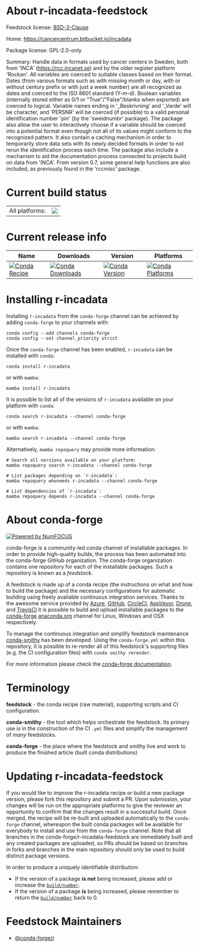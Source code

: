 About r-incadata-feedstock
==========================

Feedstock license: [BSD-3-Clause](https://github.com/conda-forge/r-incadata-feedstock/blob/main/LICENSE.txt)

Home: https://cancercentrum.bitbucket.io/incadata

Package license: GPL-2.0-only

Summary:  Handle data in formats used by cancer centers in Sweden, both from 'INCA'  (<https://rcc.incanet.se>) and by the older register platform 'Rockan'. All variables are coerced to suitable classes based on their format.  Dates (from various formats such as with missing month or day, with or  without century prefix or with just a week number) are all recognized as dates and coerced to the ISO 8601 standard (Y-m-d). Boolean variables (internally stored either as 0/1 or "True"/"False"/blanks  when exported) are coerced to logical.  Variable names ending in '_Beskrivning' and '_Varde' will be character,  and 'PERSNR' will be coerced (if possible) to a valid personal identification  number 'pin' (by the 'sweidnumbr' package). The package also allow the user to interactively choose if a variable should  be coerced into a potential format even though not all of its values might  conform to the recognized pattern. It also contain a caching mechanism in order to temporarily store data sets  with its newly decided formats in order to not rerun the identification  process each time.  The package also include a mechanism to aid the documentation process  connected to projects build on data from 'INCA'. From version 0.7, some general help functions are also included,  as previously found in the 'rccmisc' package.

Current build status
====================


<table><tr><td>All platforms:</td>
    <td>
      <a href="https://dev.azure.com/conda-forge/feedstock-builds/_build/latest?definitionId=4673&branchName=main">
        <img src="https://dev.azure.com/conda-forge/feedstock-builds/_apis/build/status/r-incadata-feedstock?branchName=main">
      </a>
    </td>
  </tr>
</table>

Current release info
====================

| Name | Downloads | Version | Platforms |
| --- | --- | --- | --- |
| [![Conda Recipe](https://img.shields.io/badge/recipe-r--incadata-green.svg)](https://anaconda.org/conda-forge/r-incadata) | [![Conda Downloads](https://img.shields.io/conda/dn/conda-forge/r-incadata.svg)](https://anaconda.org/conda-forge/r-incadata) | [![Conda Version](https://img.shields.io/conda/vn/conda-forge/r-incadata.svg)](https://anaconda.org/conda-forge/r-incadata) | [![Conda Platforms](https://img.shields.io/conda/pn/conda-forge/r-incadata.svg)](https://anaconda.org/conda-forge/r-incadata) |

Installing r-incadata
=====================

Installing `r-incadata` from the `conda-forge` channel can be achieved by adding `conda-forge` to your channels with:

```
conda config --add channels conda-forge
conda config --set channel_priority strict
```

Once the `conda-forge` channel has been enabled, `r-incadata` can be installed with `conda`:

```
conda install r-incadata
```

or with `mamba`:

```
mamba install r-incadata
```

It is possible to list all of the versions of `r-incadata` available on your platform with `conda`:

```
conda search r-incadata --channel conda-forge
```

or with `mamba`:

```
mamba search r-incadata --channel conda-forge
```

Alternatively, `mamba repoquery` may provide more information:

```
# Search all versions available on your platform:
mamba repoquery search r-incadata --channel conda-forge

# List packages depending on `r-incadata`:
mamba repoquery whoneeds r-incadata --channel conda-forge

# List dependencies of `r-incadata`:
mamba repoquery depends r-incadata --channel conda-forge
```


About conda-forge
=================

[![Powered by
NumFOCUS](https://img.shields.io/badge/powered%20by-NumFOCUS-orange.svg?style=flat&colorA=E1523D&colorB=007D8A)](https://numfocus.org)

conda-forge is a community-led conda channel of installable packages.
In order to provide high-quality builds, the process has been automated into the
conda-forge GitHub organization. The conda-forge organization contains one repository
for each of the installable packages. Such a repository is known as a *feedstock*.

A feedstock is made up of a conda recipe (the instructions on what and how to build
the package) and the necessary configurations for automatic building using freely
available continuous integration services. Thanks to the awesome service provided by
[Azure](https://azure.microsoft.com/en-us/services/devops/), [GitHub](https://github.com/),
[CircleCI](https://circleci.com/), [AppVeyor](https://www.appveyor.com/),
[Drone](https://cloud.drone.io/welcome), and [TravisCI](https://travis-ci.com/)
it is possible to build and upload installable packages to the
[conda-forge](https://anaconda.org/conda-forge) [anaconda.org](https://anaconda.org/)
channel for Linux, Windows and OSX respectively.

To manage the continuous integration and simplify feedstock maintenance
[conda-smithy](https://github.com/conda-forge/conda-smithy) has been developed.
Using the ``conda-forge.yml`` within this repository, it is possible to re-render all of
this feedstock's supporting files (e.g. the CI configuration files) with ``conda smithy rerender``.

For more information please check the [conda-forge documentation](https://conda-forge.org/docs/).

Terminology
===========

**feedstock** - the conda recipe (raw material), supporting scripts and CI configuration.

**conda-smithy** - the tool which helps orchestrate the feedstock.
                   Its primary use is in the construction of the CI ``.yml`` files
                   and simplify the management of *many* feedstocks.

**conda-forge** - the place where the feedstock and smithy live and work to
                  produce the finished article (built conda distributions)


Updating r-incadata-feedstock
=============================

If you would like to improve the r-incadata recipe or build a new
package version, please fork this repository and submit a PR. Upon submission,
your changes will be run on the appropriate platforms to give the reviewer an
opportunity to confirm that the changes result in a successful build. Once
merged, the recipe will be re-built and uploaded automatically to the
`conda-forge` channel, whereupon the built conda packages will be available for
everybody to install and use from the `conda-forge` channel.
Note that all branches in the conda-forge/r-incadata-feedstock are
immediately built and any created packages are uploaded, so PRs should be based
on branches in forks and branches in the main repository should only be used to
build distinct package versions.

In order to produce a uniquely identifiable distribution:
 * If the version of a package **is not** being increased, please add or increase
   the [``build/number``](https://docs.conda.io/projects/conda-build/en/latest/resources/define-metadata.html#build-number-and-string).
 * If the version of a package **is** being increased, please remember to return
   the [``build/number``](https://docs.conda.io/projects/conda-build/en/latest/resources/define-metadata.html#build-number-and-string)
   back to 0.

Feedstock Maintainers
=====================

* [@conda-forge/r](https://github.com/orgs/conda-forge/teams/r/)

